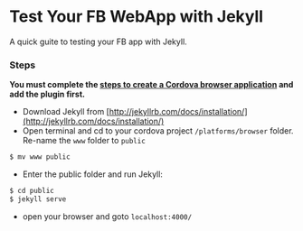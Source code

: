 # Test Your FB WebApp with Jekyll

A quick guite to testing your FB app with Jekyll.

### Steps

**You must complete the [steps to create a Cordova browser application](README.md) and add the plugin first.**

- Download Jekyll from [http://jekyllrb.com/docs/installation/](http://jekyllrb.com/docs/installation/)
- Open terminal and cd to your cordova project `/platforms/browser` folder. Re-name the `www` folder to `public`

```sh
$ mv www public
```

- Enter the public folder and run Jekyll:

```sh
$ cd public
$ jekyll serve
```

- open your browser and goto `localhost:4000/`
